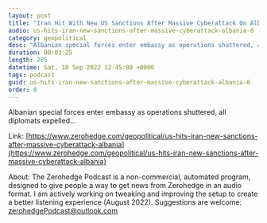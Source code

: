 ```yaml
---
layout: post
title: "Iran Hit With New US Sanctions After Massive Cyberattack On Albania"
audio: us-hits-iran-new-sanctions-after-massive-cyberattack-albania-0
category: geopolitical
desc: "Albanian special forces enter embassy as operations shuttered, all diplomats expelled..."
duration: 00:03:25
length: 205
datetime: Sat, 10 Sep 2022 12:45:00 +0000
tags: podcast
guid: us-hits-iran-new-sanctions-after-massive-cyberattack-albania-0
order: 0
---
```

Albanian special forces enter embassy as operations shuttered, all diplomats expelled...

Link: [https://www.zerohedge.com/geopolitical/us-hits-iran-new-sanctions-after-massive-cyberattack-albania](https://www.zerohedge.com/geopolitical/us-hits-iran-new-sanctions-after-massive-cyberattack-albania)

About: The Zerohedge Podcast is a non-commercial, automated program, designed to give people a way to get news from Zerohedge in an audio format.  I am actively working on tweaking and improving the setup to create a better listening experience (August 2022).  Suggestions are welcome: [zerohedgePodcast@outlook.com](mailto:zerohedgePodcast@outlook.com)
